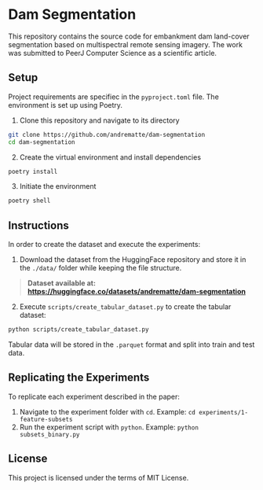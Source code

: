 # Dam Segmentation

This repository contains the source code for embankment dam land-cover segmentation based on multispectral remote sensing imagery.
The work was submitted to PeerJ Computer Science as a scientific article.

## Setup

Project requirements are specifiec in the `pyproject.toml` file. The environment is set up using Poetry.

1. Clone this repository and navigate to its directory
```sh
git clone https://github.com/andrematte/dam-segmentation
cd dam-segmentation
```

2. Create the virtual environment and install dependencies

```sh
poetry install
```

3. Initiate the environment
```sh
poetry shell
```

## Instructions

In order to create the dataset and execute the experiments:

1. Download the dataset from the HuggingFace repository and store it in the `./data/` folder while keeping the file structure. 

> **Dataset available at: https://huggingface.co/datasets/andrematte/dam-segmentation**

2. Execute `scripts/create_tabular_dataset.py` to create the tabular dataset:

```sh
python scripts/create_tabular_dataset.py
```

Tabular data will be stored in the `.parquet` format and split into train and test data.

## Replicating the Experiments

To replicate each experiment described in the paper:

1. Navigate to the experiment folder with `cd`. Example: `cd experiments/1-feature-subsets`
2. Run the experiment script with `python`. Example: `python subsets_binary.py`

## License

This project is licensed under the terms of MIT License.